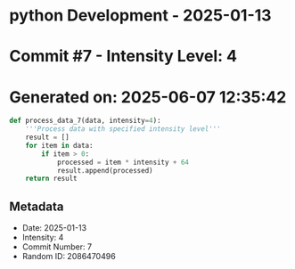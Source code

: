 ﻿# python Development - 2025-01-13
# Commit #7 - Intensity Level: 4
# Generated on: 2025-06-07 12:35:42
```python
def process_data_7(data, intensity=4):
    '''Process data with specified intensity level'''
    result = []
    for item in data:
        if item > 0:
            processed = item * intensity + 64
            result.append(processed)
    return result
```
## Metadata
- Date: 2025-01-13
- Intensity: 4
- Commit Number: 7
- Random ID: 2086470496
